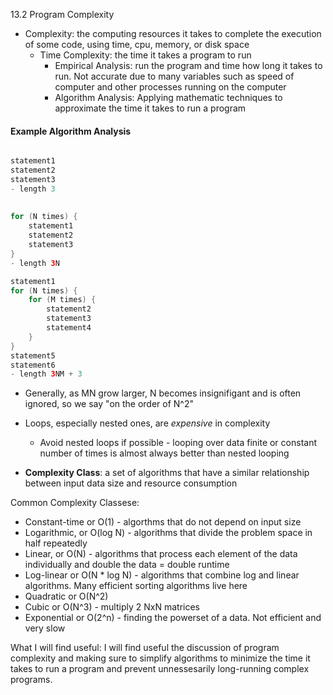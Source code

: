 13.2 Program Complexity

- Complexity: the computing resources it takes to complete the execution of some code, using time, cpu, memory, or disk space
	- Time Complexity: the time it takes a program to run
		- Empirical Analysis: run the program and time how long it takes to run. Not accurate due to many variables such as speed of computer and other processes running on the computer
		- Algorithm Analysis: Applying mathematic techniques to approximate the time it takes to run a program
#### Example Algorithm Analysis
```java

statement1
statement2
statement3
- length 3
	
	
for (N times) {
	statement1
	statement2
	statement3
}
- length 3N

statement1
for (N times) {
	for (M times) {
		statement2
		statement3
		statement4
	}
}
statement5
statement6
- length 3NM + 3
```

- Generally, as MN grow larger, N becomes insignifigant and is often ignored, so we say "on the order of N^2"
- Loops, especially nested ones, are *expensive* in complexity
	- Avoid nested loops if possible - looping over data finite or constant number of times is almost always better than nested looping

- **Complexity Class**: a set of algorithms that have a similar relationship between input data size and resource consumption

Common Complexity Classese:
- Constant-time or O(1) - algorthms that do not depend on input size
- Logarithmic, or O(log N) - algorithms that divide the problem space in half repeatedly
- Linear, or O(N) - algorithms that process each element of the data individually and double the data = double runtime
- Log-linear or O(N * log N) - algorithms that combine log and linear algorithms. Many efficient sorting algorithms live here
- Quadratic or O(N^2)
- Cubic or O(N^3) - multiply 2 NxN matrices
- Exponential or O(2^n) - finding the powerset of a data. Not efficient and very slow

What I will find useful: I will find useful the discussion of program complexity and making sure to simplify algorithms to minimize the time it takes to run a program and prevent unnessesarily long-running complex programs.